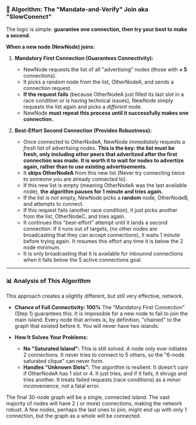### 🚀 Algorithm: The "Mandate-and-Verify" Join aka "SlowConenct"

The logic is simple: **guarantee one connection, then try your best to make a second.**

**When a new node (NewNode) joins:**

1. **Mandatory First Connection (Guarantees Connectivity):**
    * NewNode requests the list of all "advertising" nodes (those with **< 5** connections).
    * It picks a random node from the list, OtherNodeA, and sends a connection request.
    * **If the request fails** (because OtherNodeA just filled its last slot in a race condition or
      is having technical issues), NewNode simply requests the list again and picks a *different*
      node.
    * NewNode **must repeat this process until it successfully makes one connection.**

2. **Best-Effort Second Connection (Provides Robustness):**
    * Once connected to OtherNodeA, NewNode *immediately* requests a *fresh* list of advertising
      nodes.  **This is the key: the list must be fresh, only including other peers that advertized
      after the first connection was made. It is worth it to wait for nodes to advertize again,
      rather than to
      use existing advertisements.**
    * It **skips OtherNodeA** from this new list (Never try connecting twice to someone you are
      already connected to).
    * If this new list is empty (meaning OtherNodeA was the last available node), **the algorithm
      pauses for 1 minute and tries again.**
    * If the list is *not* empty, NewNode picks a **random** node, OtherNodeB, and attempts to
      connect.
    * If this request fails (another race condition), it just picks another from the list,
      OtherNodeC, and tries again.
    * It continues this "best-effort" attempt until it lands a second connection. If it runs out of
      targets, (no other nodes are broadcasting that they can accept connections), it waits 1 minute
      before trying again. It resumes this effort any time it is below the 2 node minimum.
    * It is only broadcasting that it is available for inbounnd connections when it falls below
      the 5 active connections goal.

---

### 📊 Analysis of This Algorithm

This approach creates a slightly different, but still very effective, network.

* **Chance of Full Connectivity: 100%**
  The "Mandatory First Connection" (Step 1) guarantees this. It is impossible for a new node to fail
  to join the main island. Every node that arrives is, by definition, "chained" to the graph that
  existed before it. You will never have two islands.

* **How It Solves Your Problems:**
    * **No "Saturated Island":** This is still solved. A node only ever initiates 2 connections. It
      never tries to connect to 5 others, so the "6-node saturated clique" can never form.
    * **Handles "Unknown Slots":** The algorithm is resilient. It doesn't *care* if OtherNodeA has 1
      slot or 4. It just tries, and if it fails, it shrugs and tries another. It treats failed
      requests (race conditions) as a minor inconvenience, not a fatal error.

The final 30-node graph will be a single, connected island. The vast majority of nodes will have 2 (
or more) connections, making the network robust. A few nodes, perhaps the last ones to join, might
end up with only 1 connection, but the graph as a whole will be connected.